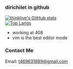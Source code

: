 ### dirichilet in github

[![thinklive's GitHub stats](https://github-readme-stats.vercel.app/api?username=thinklive1&count_private=true&show_icons=true&theme=github_dark)](https://github.com/anuraghazra/github-readme-stats)  
[![Top Langs](https://github-readme-stats.vercel.app/api/top-langs/?username=anuraghazra)](https://github.com/anuraghazra/github-readme-stats)

- working at 408
- vim is the best editor mode

### Contact Me

Email: t469631989@gmail.com


<!--
**thinklive1/thinklive1** is a ✨ _special_ ✨ repository because its `README.md` (this file) appears on your GitHub profile.

Here are some ideas to get you started:

- 🔭 I’m currently working on ...
- 🌱 I’m currently learning ...
- 👯 I’m looking to collaborate on ...
- 🤔 I’m looking for help with ...
- 💬 Ask me about ...
- 📫 How to reach me: ...
- 😄 Pronouns: ...
- ⚡ Fun fact: ...
-->
